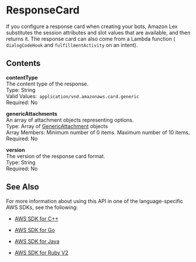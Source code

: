 # ResponseCard<a name="API_runtime_ResponseCard"></a>

If you configure a response card when creating your bots, Amazon Lex substitutes the session attributes and slot values that are available, and then returns it\. The response card can also come from a Lambda function \( `dialogCodeHook` and `fulfillmentActivity` on an intent\)\.

## Contents<a name="API_runtime_ResponseCard_Contents"></a>

 **contentType**   
The content type of the response\.  
Type: String  
Valid Values:` application/vnd.amazonaws.card.generic`   
Required: No

 **genericAttachments**   
An array of attachment objects representing options\.  
Type: Array of [GenericAttachment](API_runtime_GenericAttachment.md) objects  
Array Members: Minimum number of 0 items\. Maximum number of 10 items\.  
Required: No

 **version**   
The version of the response card format\.  
Type: String  
Required: No

## See Also<a name="API_runtime_ResponseCard_SeeAlso"></a>

For more information about using this API in one of the language\-specific AWS SDKs, see the following:

+  [AWS SDK for C\+\+](http://docs.aws.amazon.com/goto/SdkForCpp/runtime.lex-2016-11-28/ResponseCard) 

+  [AWS SDK for Go](http://docs.aws.amazon.com/goto/SdkForGoV1/runtime.lex-2016-11-28/ResponseCard) 

+  [AWS SDK for Java](http://docs.aws.amazon.com/goto/SdkForJava/runtime.lex-2016-11-28/ResponseCard) 

+  [AWS SDK for Ruby V2](http://docs.aws.amazon.com/goto/SdkForRubyV2/runtime.lex-2016-11-28/ResponseCard) 